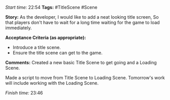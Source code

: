
*Start time:* 22:54
**Tags:** #TitleScene #Scene

**Story:** 
As the developer, I would like to add a neat looking title screen,
So that players don't have to wait for a long time waiting for the game to load immediately.

**Acceptance Criteria (as appropriate):**
- Introduce a title scene.
- Ensure the title scene can get to the game.

**Comments:** 
Created a new basic Title Scene to get going and a Loading Scene.

Made a script to move from Title Scene to Loading Scene. Tomorrow's work will include working with the Loading Scene.

*Finish time:* 23:46